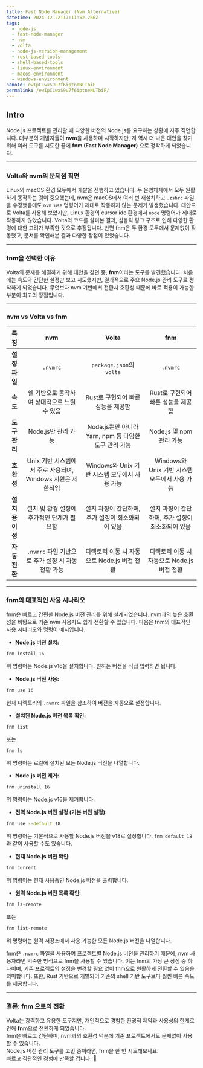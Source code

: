 ```yaml
---
title: Fast Node Manager (Nvm Alternative)
datetime: 2024-12-22T17:11:52.266Z
tags:
  - node-js
  - fast-node-manager
  - nvm
  - volta
  - node-js-version-management
  - rust-based-tools
  - shell-based-tools
  - linux-environment
  - macos-environment
  - windows-environment
nanoId: ewIpCLwxS9u7f6iptneNLTbiF
permalink: /ewIpCLwxS9u7f6iptneNLTbiF/
---
```

## Intro

Node.js 프로젝트를 관리할 때 다양한 버전의 Node.js를 요구하는 상황에 자주 직면합니다. 대부분의 개발자들이 **nvm**을 사용하며 시작하지만, 저 역시 더 나은 대안을 찾기 위해 여러 도구를 시도한 끝에 **fnm (Fast Node Manager)** 으로 정착하게 되었습니다.

---

### Volta와 nvm의 문제점 직면

Linux와 macOS 환경 모두에서 개발을 진행하고 있습니다. 두 운영체제에서 모두 원활하게 동작하는 것이 중요했는데, nvm은 macOS에서 여러 번 재설치하고 `.zshrc` 파일을 수정했음에도 `nvm use` 명령어가 제대로 작동하지 않는 문제가 발생했습니다. 대안으로 Volta를 사용해 보았지만, Linux 환경의 cursor ide 환경에서 `node` 명령어가 제대로 작동하지 않았습니다. Volta의 코드를 살펴본 결과, 심볼릭 링크 구조로 인해 다양한 환경에 대한 고려가 부족한 것으로 추정됩니다. 반면 fnm은 두 환경 모두에서 문제없이 작동했고, 문서를 확인해본 결과 다양한 장점이 있었습니다.


---

### fnm을 선택한 이유

Volta의 문제를 해결하기 위해 대안을 찾던 중, **fnm**이라는 도구를 발견했습니다. 처음에는 속도와 간단한 설정만 보고 시도했지만, 결과적으로 주요 Node.js 관리 도구로 정착하게 되었습니다. 무엇보다 nvm 기반에서 전환시 호환성 때문에 바로 적용이 가능한 부분이 최고의 장점입니다.

---

### nvm vs Volta vs fnm

|   **특징**   |                                                           **nvm**                                                           |                                                      **Volta**                                                      |                                          **fnm**                                           |
| :--------: | :---------------------------------------------------------: | :---------------------------------------------------------: | :----------------------------------------: |
| **설정 파일**  |                                                          `.nvmrc`                                                           |                                               `package.json`의 `volta`                                               |                                          `.nvmrc`                                          |
|   **속도**   |               쉘 기반으로 동작하여 상대적으로 느릴 수 있음                |    Rust로 구현되어 빠른 성능을 제공함     | Rust로 구현되어 빠른 성능을 제공함 |
| **도구 관리**  |                                                       Node.js만 관리 가능                                                        | Node.js뿐만 아니라 Yarn, npm 등 다양한 도구 관리 가능 |                                    Node.js 및 npm 관리 가능                                     |
|  **호환성**   |    Unix 기반 시스템에서 주로 사용되며, Windows 지원은 제한적임     |                                           Windows와 Unix 기반 시스템 모두에서 사용 가능                                           |                              Windows와 Unix 기반 시스템 모두에서 사용 가능                               |
| **설치 용이성** | 설치 및 환경 설정에 추가적인 단계가 필요함 |                                            설치 과정이 간단하며, 추가 설정이 최소화되어 있음                                             |                                설치 과정이 간단하며, 추가 설정이 최소화되어 있음                                |
| **자동 전환**  | `.nvmrc` 파일 기반으로 추가 설정 시 자동 전환 가능 |                                            디렉토리 이동 시 자동으로 Node.js 버전 전환                                             |                                디렉토리 이동 시 자동으로 Node.js 버전 전환                                |

---

### fnm의 대표적인 사용 시나리오

fnm은 빠르고 간편한 Node.js 버전 관리를 위해 설계되었습니다. nvm과의 높은 호환성을 바탕으로 기존 nvm 사용자도 쉽게 전환할 수 있습니다. 다음은 fnm의 대표적인 사용 시나리오와 명령어 예시입니다.

* **Node.js 버전 설치:**

```bash
fnm install 16
```

위 명령어는 Node.js v16을 설치합니다.  원하는 버전을 직접 입력하면 됩니다.

* **Node.js 버전 사용:**

```bash
fnm use 16
```

현재 디렉토리의 `.nvmrc` 파일을 참조하여 버전을 자동으로 설정합니다.


* **설치된 Node.js 버전 목록 확인:**

```bash
fnm list
```

또는

```bash
fnm ls
```

위 명령어는 로컬에 설치된 모든 Node.js 버전을 나열합니다.

* **Node.js 버전 제거:**

```bash
fnm uninstall 16
```

위 명령어는 Node.js v16을 제거합니다.

* **전역 Node.js 버전 설정 (기본 버전 설정):**

```bash
fnm use --default 18
```

위 명령어는 기본적으로 사용할 Node.js 버전을 v18로 설정합니다.  `fnm default 18` 과 같이 사용할 수도 있습니다.

* **현재 Node.js 버전 확인:**

```bash
fnm current
```

위 명령어는 현재 사용중인 Node.js 버전을 출력합니다.

* **원격 Node.js 버전 목록 확인:**

```bash
fnm ls-remote
```

또는

```bash
fnm list-remote
```

위 명령어는 원격 저장소에서 사용 가능한 모든 Node.js 버전을 나열합니다.


fnm은 `.nvmrc` 파일을 사용하여 프로젝트별 Node.js 버전을 관리하기 때문에, nvm 사용자라면 익숙한 방식으로 fnm을 사용할 수 있습니다. 이는 fnm의 가장 큰 장점 중 하나이며, 기존 프로젝트의 설정을 변경할 필요 없이 fnm으로 원활하게 전환할 수 있음을 의미합니다. 또한, Rust 기반으로 개발되어 기존의 shell 기반 도구보다 훨씬 빠른 속도를 제공합니다.

---

### 결론: fnm 으로의 전환

Volta는 강력하고 유용한 도구지만, 개인적으로 경험한 환경적 제약과 사용성의 한계로 인해 **fnm**으로 전환하게 되었습니다.  
fnm은 빠르고 간단하며, nvm과의 호환성 덕분에 기존 프로젝트에서도 문제없이 사용할 수 있습니다.  
Node.js 버전 관리 도구를 고민 중이라면, fnm을 한 번 시도해보세요.  
빠르고 직관적인 경험에 만족할 겁니다. 🚀
